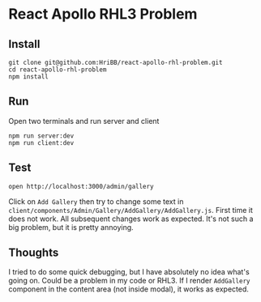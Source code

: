 # React Apollo RHL3 Problem

## Install
```
git clone git@github.com:HriBB/react-apollo-rhl-problem.git
cd react-apollo-rhl-problem
npm install
```

## Run

Open two terminals and run server and client

```
npm run server:dev
npm run client:dev
```

## Test

```
open http://localhost:3000/admin/gallery
```

Click on `Add Gallery` then try to change some text in `client/components/Admin/Gallery/AddGallery/AddGallery.js`.
First time it does not work. All subsequent changes work as expected. It's not such a big problem, but it is pretty annoying.

## Thoughts

I tried to do some quick debugging, but I have absolutely no idea what's going on. Could be a problem in my code or RHL3.
If I render `AddGallery` component in the content area (not inside modal), it works as expected.
